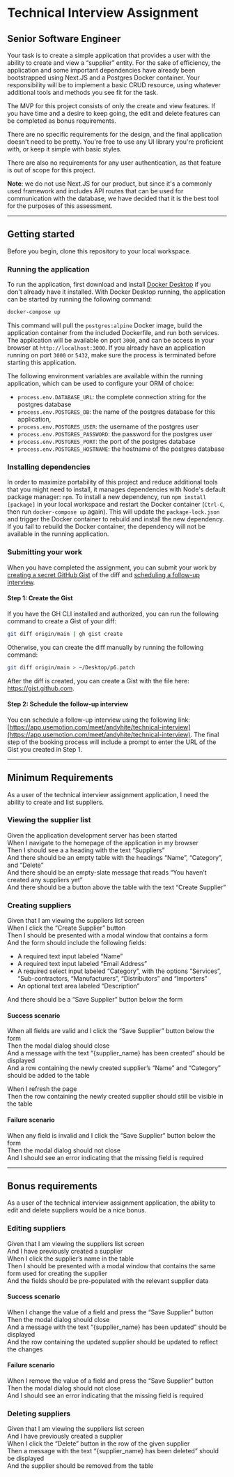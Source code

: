 # Technical Interview Assignment

## Senior Software Engineer

Your task is to create a simple application that provides a user with the ability to create and view a “supplier” entity. For the sake of efficiency, the application and some important dependencies have already been bootstrapped using Next.JS and a Postgres Docker container. Your responsibility will be to implement a basic CRUD resource, using whatever additional tools and methods you see fit for the task.

The MVP for this project consists of only the create and view features. If you have time and a desire to keep going, the edit and delete features can be completed as bonus requirements.

There are no specific requirements for the design, and the final application doesn't need to be pretty. You're free to use any UI library you're proficient with, or keep it simple with basic styles.

There are also no requirements for any user authentication, as that feature is out of scope for this project.

**Note**: we do not use Next.JS for our product, but since it's a commonly used framework and includes API routes that can be used for communication with the database, we have decided that it is the best tool for the purposes of this assessment.

---

## Getting started

Before you begin, clone this repository to your local workspace.

### Running the application

To run the application, first download and install [Docker Desktop](https://www.docker.com/products/docker-desktop/) if you don't already have it installed. With Docker Desktop running, the application can be started by running the following command:

```bash
docker-compose up
```

This command will pull the `postgres:alpine` Docker image, build the application container from the included Dockerfile, and run both services. The application will be available on port `3000`, and can be access in your browser at `http://localhost:3000`. If you already have an application running on port `3000` or `5432`, make sure the process is terminated before starting this application.

The following environment variables are available within the running application, which can be used to configure your ORM of choice:

- `process.env.DATABASE_URL`: the complete connection string for the postgres database
- `process.env.POSTGRES_DB`: the name of the postgres database for this application,
- `process.env.POSTGRES_USER`: the username of the postgres user
- `process.env.POSTGRES_PASSWORD`: the password for the postgres user
- `process.env.POSTGRES_PORT`: the port of the postgres database
- `process.env.POSTGRES_HOSTNAME`: the hostname of the postgres database

### Installing dependencies

In order to maximize portability of this project and reduce additional tools that you might need to install, it manages dependencies with Node's default package manager: `npm`. To install a new dependency, run `npm install [package]` in your local workspace and restart the Docker container (`Ctrl-C`, then run `docker-compose up` again). This will update the `package-lock.json` and trigger the Docker container to rebuild and install the new dependency. If you fail to rebuild the Docker container, the dependency will not be available in the running application.

### Submitting your work

When you have completed the assignment, you can submit your work by [creating a secret GitHub Gist](https://gist.github.com) of the diff and [scheduling a follow-up interview](https://app.usemotion.com/meet/andyhite/technical-interview).

#### Step 1: Create the Gist

If you have the GH CLI installed and authorized, you can run the following command to create a Gist of your diff:

```bash
git diff origin/main | gh gist create
```

Otherwise, you can create the diff manually by running the following command:

```bash
git diff origin/main > ~/Desktop/p6.patch
```

After the diff is created, you can create a Gist with the file here: https://gist.github.com.

#### Step 2: Schedule the follow-up interview

You can schedule a follow-up interview using the following link: [https://app.usemotion.com/meet/andyhite/technical-interview](https://app.usemotion.com/meet/andyhite/technical-interview). The final step of the booking process will include a prompt to enter the URL of the Gist you created in Step 1.

---

## Minimum Requirements

As a user of the technical interview assignment application, I need the ability to create and list suppliers.

### Viewing the supplier list

Given the application development server has been started\
When I navigate to the homepage of the application in my browser\
Then I should see a a heading with the text “Suppliers”\
And there should be an empty table with the headings “Name”, “Category”, and “Delete”\
And there should be an empty-slate message that reads “You haven’t created any suppliers yet”\
And there should be a button above the table with the text “Create Supplier”

### Creating suppliers

Given that I am viewing the suppliers list screen\
When I click the “Create Supplier” button\
Then I should be presented with a modal window that contains a form\
And the form should include the following fields:

- A required text input labeled “Name”
- A required text input labeled “Email Address”
- A required select input labeled “Category”, with the options “Services”, “Sub-contractors, “Manufacturers”, “Distributors” and “Importers”
- An optional text area labeled “Description”

And there should be a “Save Supplier” button below the form

#### Success scenario

When all fields are valid and I click the “Save Supplier” button below the form\
Then the modal dialog should close\
And a message with the text “{supplier_name} has been created” should be displayed\
And a row containing the newly created supplier’s “Name” and “Category” should be added to the table

When I refresh the page\
Then the row containing the newly created supplier should still be visible in the table

#### Failure scenario

When any field is invalid and I click the “Save Supplier” button below the form\
Then the modal dialog should not close\
And I should see an error indicating that the missing field is required

---

## Bonus requirements

As a user of the technical interview assignment application, the ability to edit and delete suppliers would be a nice bonus.

### Editing suppliers

Given that I am viewing the suppliers list screen\
And I have previously created a supplier\
When I click the supplier’s name in the table\
Then I should be presented with a modal window that contains the same form used for creating the supplier\
And the fields should be pre-populated with the relevant supplier data

#### Success scenario

When I change the value of a field and press the “Save Supplier” button\
Then the modal dialog should close\
And a message with the text “{supplier_name} has been updated” should be displayed\
And the row containing the updated supplier should be updated to reflect the changes

#### Failure scenario

When I remove the value of a field and press the “Save Supplier” button\
Then the modal dialog should not close\
And I should see an error indicating that the missing field is required

### Deleting suppliers

Given that I am viewing the suppliers list screen\
And I have previously created a supplier\
When I click the “Delete” button in the row of the given supplier\
Then a message with the text “{supplier_name} has been deleted” should be displayed\
And the supplier should be removed from the table
